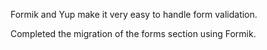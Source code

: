 Formik and Yup make it very easy to handle form validation.

Completed the migration of the forms section using Formik.